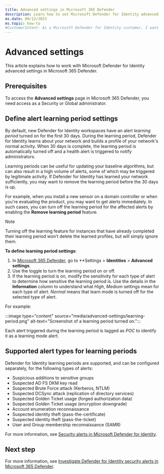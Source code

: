 ```yaml
---
title: Advanced settings in Microsoft 365 Defender
description: Learn how to set Microsoft Defender for Identity advanced settings in Microsoft 365 Defender.
ms.date: 09/12/2023
ms.topic: how-to
#CustomerIntent: As a Microsoft Defender for Identity customer, I want to know how and when to use an alert learning mode to reduce the number of false positives.
---
```


# Advanced settings

This article explains how to work with Microsoft Defender for Identity advanced settings in Microsoft 365 Defender.

## Prerequisites

To access the **Advanced settings** page in Microsoft 365 Defender, you need access as a Security or Global administrator.

## Define alert learning period settings

By default, new Defender for Identity workspaces have an alert *learning period* turned on for the first 30 days. During the learning period, Defender for Identity learns about your network and builds a profile of your network's normal activity. When 30 days is complete, the learning period is automatically turned off and a health alert is triggered to notify administrators.

Learning periods can be useful for updating your baseline algorithms, but can also result in a high volume of alerts, some of which may be triggered by legitimate activity. If Defender for Identity has learned your network sufficiently, you may want to remove the learning period before the 30 days is up.

For example, when you install a new sensor on a domain controller or when you're evaluating the product, you may want to get alerts immediately. In such cases, you can turn off the learning period for the affected alerts by enabling the **Remove learning period** feature.

>[!NOTE]
> Turning off the learning feature for instances that have already completed their learning period won't delete the learned profiles, but will simply ignore them.

**To define learning period settings**:

1. In [Microsoft 365 Defender](https://security.microsoft.com), go to **Settings > **Identities** > **Advanced settings**. 
1. Use the toggle to turn the learning period on or off.
1. If the learning period is on, modify the sensitivity for each type of alert to determine how sensitive the learning period is. Use the details in the **Information** column to understand what *High*, *Medium* settings mean for each type of alert. *Normal* means that learn mode is turned off for the selected type of alert.

For example:

:::image type="content" source="media/advanced-settings/learning-period.png" alt-text="Screenshot of a learning period turned on.":::

Each alert triggered during the learning period is tagged as *POC* to identify it as a learning mode alert.

## Supported alert types for learning periods

Defender for Identity learning periods are supported, and can be configured separately, for the following types of alerts:

- Suspicious additions to sensitive groups
- Suspected AD FS DKM key read
- Suspected Brute Force attack (Kerberos, NTLM)
- Suspected DCSync attack (replication of directory services)
- Suspected Golden Ticket usage (forged authorization data)
- Suspected Golden Ticket usage (encryption downgrade)
- Account enumeration reconnaissance
- Suspected identity theft (pass-the-certificate)
- Suspected identity theft (pass-the-ticket)
- User and Group membership reconnaissance (SAMR)

For more information, see [Security alerts in Microsoft Defender for Identity](alerts-overview.md).

## Next step

For more information, see [Investigate Defender for Identity security alerts in Microsoft 365 Defender](manage-security-alerts.md).
 
